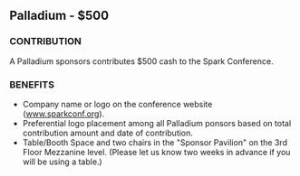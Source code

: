 ## Palladium - $500

### CONTRIBUTION

A Palladium sponsors contributes $500 cash to the Spark Conference.

### BENEFITS

* Company name or logo on the conference website (www.sparkconf.org).
* Preferential logo placement among all Palladium ponsors based on total contribution amount and date of contribution.
* Table/Booth Space and two chairs in the "Sponsor Pavilion" on the 3rd Floor Mezzanine level. (Please let us know two weeks in advance if you will be using a table.)
